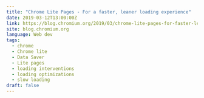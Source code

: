 ```yaml
---
title: "Chrome Lite Pages - For a faster, leaner loading experience"
date: 2019-03-12T13:00:00Z
link: https://blog.chromium.org/2019/03/chrome-lite-pages-for-faster-leaner.html?utm_medium=RSS&utm_source=news.12bit.vn
site: blog.chromium.org
language: Web dev
tags:
  - chrome
  - Chrome lite
  - Data Saver
  - Lite pages
  - loading interventions
  - loading optimizations
  - slow loading
draft: false
---
```

